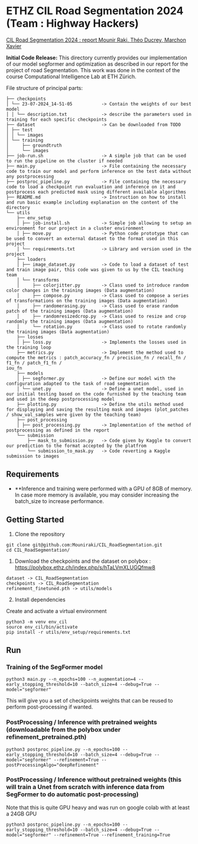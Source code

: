 # ETHZ CIL Road Segmentation 2024 (Team : Highway Hackers)

[CIL Road Segmentation 2024 : report Mounir Raki, Théo Ducrey, Marchon Xavier ](CIL_Report.pdf)

**Initial Code Release:** This directory currently provides our implementation of our model segformer and optimization as described in our report for the project of road Segmentation. This work was done in the context of the course Computational Intelligence Lab at ETH Zürich.

File structure of principal parts:      

```
├── checkpoints
│ └── 23-07-2024_14-51-05           -> Contain the weights of our best model
│ │ └── description.txt             -> describe the parameters used in training for each specific checkpoints
├── dataset                         -> Can be downloaded from TODO
│ ├── test
│ │ └── images
│ └── training
│     ├── groundtruth
│     └── images
├── job-run.sh                      -> A simple job that can be used to run the pipeline on the cluster if needed
├── main.py                         -> File containing the necessary code to train our model and perform inference on the test data without any postprocessing
├── postproc_pipeline.py            -> File containing the necessary code to load a checkpoint run evaluation and inference on it and postprocess each predicted mask using different available algorithms
├── README.md                       -> Instruction on how to install and run basic example including explanation on the content of the directory
└── utils
    ├── env_setup                   
    │ ├── job-install.sh            -> Simple job allowing to setup an environment for our project in a cluster environment
    │ ├── move.py                   -> Python code prototype that can be used to convert an external dataset to the format used in this project
    │ └── requirements.txt          -> Library and version used in the project 
    ├── loaders
    │ ├── image_dataset.py          -> Code to load a dataset of test and train image pair, this code was given to us by the CIL teaching team
    │ └── transforms
    │     ├── colorjitter.py        -> Class used to introduce random color changes in the training images (Data augmentation)
    │     ├── compose.py            -> Class used to compose a series of transformations on the training images (Data augmentation)
    │     ├── randomerasing.py      -> Class used to erase random patch of the training images (Data augmentation)
    │     ├── randomresizedcrop.py  -> Class used to resize and crop randomly the training images (Data augmentation)
    │     └── rotation.py           -> Class used to rotate randomly the training images (Data augmentation)
    ├── losses
    │ ├── loss.py                   -> Implements the losses used in the training loop
    ├── metrics.py                  -> Implement the method used to compute the metrics : patch_accuracy_fn / precision_fn / recall_fn / f1_fn / patch_f1_fn /                                             iou_fn 
    ├── models
    │ ├── segformer.py              -> Define our model with the configuration adapted to the task of road segmentation
    │ └── unet.py                   -> Define a unet model, used in our initial testing based on the code furnished by the teaching team and used in the deep postprocessing model
    ├── plotting.py                 -> Define the utils method used for displaying and saving the resulting mask and images (plot_patches / show_val_samples were given by the teaching team)
    ├── post_processing
    │ ├── post_processing.py        -> Implementation of the method of postprocessing as defined in the report
    └── submission
        ├── mask_to_submission.py   -> Code given by Kaggle to convert our prediction to the format accepted by the platfrom
        └── submission_to_mask.py   -> Code reverting a Kaggle submission to images
```

## Requirements

* **Inference and training were performed with a GPU of 8GB of memory. In case more memory is available, you may consider increasing the batch_size to increase performance.

## Getting Started
1. Clone the repository
```
git clone git@github.com:Mouniraki/CIL_RoadSegmentation.git
cd CIL_RoadSegmentation/
```
1. Download the checkpoints and the dataset on polybox : https://polybox.ethz.ch/index.php/s/hTaLVmXLUGQfmw8
```
dataset -> CIL_RoadSegmentation
checkpoints -> CIL_RoadSegmentation
refinement_finetuned.pth -> utils/models
```
2. Install dependencies

Create and activate a virtual environment
```
python3 -m venv env_cil
source env_cil/bin/activate
pip install -r utils/env_setup/requirements.txt
```



## Run
### Training of the SegFormer model
```
python3 main.py --n_epochs=100 --n_augmentation=4 --early_stopping_threshold=10 --batch_size=4 --debug=True --model="segformer"
```

This will give you a set of checkpoints weights that can be reused to perform post-processing if wanted.

### PostProcessing / Inference with pretrained weights (downloadable from the polybox under refinement_pretrained.pth)
```
python3 postproc_pipeline.py --n_epochs=100 --early_stopping_threshold=10 --batch_size=4 --debug=True --model="segformer" --refinement=True --postProcessingAlgo="deepRefinement"
```

### PostProcessing / Inference without pretrained weights (this will train a Unet from scratch with inference data from SegFormer to do automatic post-processing)
Note that this is quite GPU heavy and was run on google colab with at least a 24GB GPU
```
python3 postproc_pipeline.py --n_epochs=100 --early_stopping_threshold=10 --batch_size=4 --debug=True --model="segformer" --refinement=True --refinement_training=True
```
